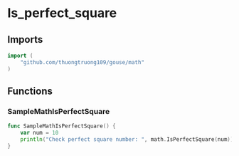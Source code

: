 # Is_perfect_square

## Imports

```go
import (
	"github.com/thuongtruong109/gouse/math")
```
## Functions


### SampleMathIsPerfectSquare

```go
func SampleMathIsPerfectSquare() {
	var num = 10
	println("Check perfect square number: ", math.IsPerfectSquare(num))
}```
